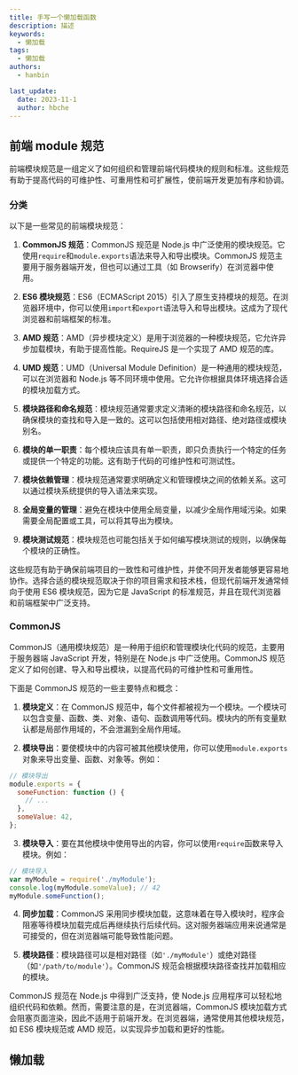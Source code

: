```yaml
---
title: 手写一个懒加载函数
description: 描述
keywords:
  - 懒加载
tags:
  - 懒加载
authors:
  - hanbin

last_update:
  date: 2023-11-1
  author: hbche
---
```


## 前端 module 规范

前端模块规范是一组定义了如何组织和管理前端代码模块的规则和标准。这些规范有助于提高代码的可维护性、可重用性和可扩展性，使前端开发更加有序和协调。

### 分类

以下是一些常见的前端模块规范：

1. **CommonJS 规范**：CommonJS 规范是 Node.js 中广泛使用的模块规范。它使用`require`和`module.exports`语法来导入和导出模块。CommonJS 规范主要用于服务器端开发，但也可以通过工具（如 Browserify）在浏览器中使用。

2. **ES6 模块规范**：ES6（ECMAScript 2015）引入了原生支持模块的规范。在浏览器环境中，你可以使用`import`和`export`语法导入和导出模块。这成为了现代浏览器和前端框架的标准。

3. **AMD 规范**：AMD（异步模块定义）是用于浏览器的一种模块规范，它允许异步加载模块，有助于提高性能。RequireJS 是一个实现了 AMD 规范的库。

4. **UMD 规范**：UMD（Universal Module Definition）是一种通用的模块规范，可以在浏览器和 Node.js 等不同环境中使用。它允许你根据具体环境选择合适的模块加载方式。

5. **模块路径和命名规范**：模块规范通常要求定义清晰的模块路径和命名规范，以确保模块的查找和导入是一致的。这可以包括使用相对路径、绝对路径或模块别名。

6. **模块的单一职责**：每个模块应该具有单一职责，即只负责执行一个特定的任务或提供一个特定的功能。这有助于代码的可维护性和可测试性。

7. **模块依赖管理**：模块规范通常要求明确定义和管理模块之间的依赖关系。这可以通过模块系统提供的导入语法来实现。

8. **全局变量的管理**：避免在模块中使用全局变量，以减少全局作用域污染。如果需要全局配置或工具，可以将其导出为模块。

9. **模块测试规范**：模块规范也可能包括关于如何编写模块测试的规则，以确保每个模块的正确性。

这些规范有助于确保前端项目的一致性和可维护性，并使不同开发者能够更容易地协作。选择合适的模块规范取决于你的项目需求和技术栈，但现代前端开发通常倾向于使用 ES6 模块规范，因为它是 JavaScript 的标准规范，并且在现代浏览器和前端框架中广泛支持。

### CommonJS

CommonJS（通用模块规范）是一种用于组织和管理模块化代码的规范，主要用于服务器端 JavaScript 开发，特别是在 Node.js 中广泛使用。CommonJS 规范定义了如何创建、导入和导出模块，以提高代码的可维护性和可重用性。

下面是 CommonJS 规范的一些主要特点和概念：

1. **模块定义**：在 CommonJS 规范中，每个文件都被视为一个模块。一个模块可以包含变量、函数、类、对象、语句、函数调用等代码。模块内的所有变量默认都是局部作用域的，不会泄漏到全局作用域。

2. **模块导出**：要使模块中的内容可被其他模块使用，你可以使用`module.exports`对象来导出变量、函数、对象等。例如：

```javascript
// 模块导出
module.exports = {
  someFunction: function () {
    // ...
  },
  someValue: 42,
};
```

3. **模块导入**：要在其他模块中使用导出的内容，你可以使用`require`函数来导入模块。例如：

```javascript
// 模块导入
var myModule = require('./myModule');
console.log(myModule.someValue); // 42
myModule.someFunction();
```

4. **同步加载**：CommonJS 采用同步模块加载，这意味着在导入模块时，程序会阻塞等待模块加载完成后再继续执行后续代码。这对服务器端应用来说通常是可接受的，但在浏览器端可能导致性能问题。

5. **模块路径**：模块路径可以是相对路径（如`'./myModule'`）或绝对路径（如`'/path/to/module'`）。CommonJS 规范会根据模块路径查找并加载相应的模块。

CommonJS 规范在 Node.js 中得到广泛支持，使 Node.js 应用程序可以轻松地组织代码和依赖。然而，需要注意的是，在浏览器端，CommonJS 模块加载方式会阻塞页面渲染，因此不适用于前端开发。在浏览器端，通常使用其他模块规范，如 ES6 模块规范或 AMD 规范，以实现异步加载和更好的性能。

## 懒加载
